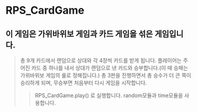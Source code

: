 # RPS_CardGame
## 이 게임은 가위바위보 게임과 카드 게임을 섞은 게임입니다.
> 총 9개 카드에서 랜덤으로 상대와 각 4장씩 카드를 받게 됩니다.
> 플레이어는 주어진 카드 중 하나를 내서 상대가 랜덤으로 낸 카드와 승부합니다.(이 때 승패는 가위바위보 게임의 룰로 정해집니다.)
> 총 3판을 진행하면서 총 승수가 더 큰 쪽이 승리하게 되며, 무승부면 처음부터 다시 게임을 시작합니다.
>> RPS_CardGame.play() 로 실행합니다.
>> random모듈과 time모듈을 사용합니다.
